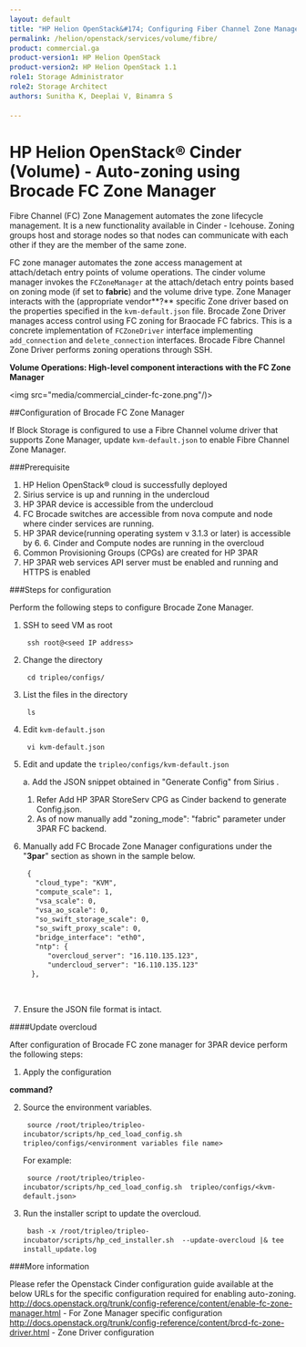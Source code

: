 ```yaml
---
layout: default
title: "HP Helion OpenStack&#174; Configuring Fiber Channel Zone Manager"
permalink: /helion/openstack/services/volume/fibre/
product: commercial.ga
product-version1: HP Helion OpenStack
product-version2: HP Helion OpenStack 1.1
role1: Storage Administrator
role2: Storage Architect
authors: Sunitha K, Deeplai V, Binamra S

---
```

<!--UNDER REVISION-->


<script>

function PageRefresh {
onLoad="window.refresh"
}

PageRefresh();

</script>
<!--
<p style="font-size: small;"> <a href="/helion/openstack/">&#9664; PREV | <a href="/helion/openstack/">&#9650; UP</a> | <a href="/helion/openstack/faq/">NEXT &#9654; </a></p>
-->
# HP Helion OpenStack&reg; Cinder (Volume) - Auto-zoning using Brocade FC Zone Manager 

Fibre Channel (FC) Zone Management automates the zone lifecycle management. It is a new functionality available in Cinder - Icehouse. <!--Zoning groups host and storage nodes that need to communicate. Zoning allows nodes to communicates with each other if they are member of a same zone.--->Zoning groups host and storage nodes so that nodes can communicate with each other if they are the member of the same zone. 

FC zone manager automates the zone access management at attach/detach entry points of volume operations. The cinder volume manager invokes the `FCZoneManager` at the attach/detach entry points based on zoning mode (if set to **fabric**) and the volume drive type. Zone Manager interacts with the (appropriate vendor**?** specific Zone driver based on the properties specified in the `kvm-default.json` file. Brocade Zone Driver manages access control using FC zoning for Braocade FC fabrics. This is a concrete implementation of `FCZoneDriver` interface implementing `add_connection` and `delete_connection` interfaces. Brocade Fibre Channel Zone Driver performs zoning operations through SSH.

**Volume Operations: High-level component interactions with the FC Zone Manager**

<img src="media/commercial_cinder-fc-zone.png"/)>


##Configuration of Brocade FC Zone Manager

If Block Storage is configured to use a Fibre Channel volume driver that supports Zone Manager, update `kvm-default.json` to enable Fibre Channel Zone Manager.

###Prerequisite

1. HP Helion OpenStack&#174; cloud is successfully deployed
2. Sirius service is up and running in the undercloud
3. HP 3PAR device is accessible from the undercloud
4. FC Brocade switches are accessible from nova compute and node where cinder services are running. 
5. HP 3PAR device(running operating system v 3.1.3 or later) is accessible by 6. 6. Cinder and Compute nodes are running in the overcloud
7. Common Provisioning Groups (CPGs) are created for HP 3PAR
8. HP 3PAR web services API server must be enabled and running and HTTPS is enabled


###Steps for configuration

Perform the following steps to configure Brocade Zone Manager.

1. SSH to seed VM as root

		ssh root@<seed IP address>

2. Change the directory

		cd tripleo/configs/

3. List the files in the directory

		ls

4. Edit `kvm-default.json`

		vi kvm-default.json

5.  Edit and update the `tripleo/configs/kvm-default.json` 

	a.   Add the JSON snippet obtained in "Generate Config" from Sirius .
		
	   1. Refer Add HP 3PAR StoreServ CPG as Cinder backend to generate Config.json.
	   2. As of now manually add "zoning_mode": "fabric" parameter under 3PAR FC backend.

6. Manually add FC Brocade Zone Manager configurations under the "**3par**" section as shown in the sample below.

	
	
		
		{
		  "cloud_type": "KVM",
		  "compute_scale": 1,
		  "vsa_scale": 0,
		  "vsa_ao_scale": 0,
		  "so_swift_storage_scale": 0,
		  "so_swift_proxy_scale": 0,
		  "bridge_interface": "eth0",
		  "ntp": {
			 "overcloud_server": "16.110.135.123",
		     "undercloud_server": "16.110.135.123"
		 },
				 
		  

			
7. Ensure the JSON file format is intact.


####Update overcloud

After configuration of Brocade FC zone manager for 3PAR device perform the following steps:

1. Apply the configuration
 
**command?**

2. Source the environment variables.

		source /root/tripleo/tripleo-incubator/scripts/hp_ced_load_config.sh  tripleo/configs/<environment variables file name>

	For example:

		source /root/tripleo/tripleo-incubator/scripts/hp_ced_load_config.sh  tripleo/configs/<kvm-default.json>


3. Run the installer script to update the overcloud.

		bash -x /root/tripleo/tripleo-incubator/scripts/hp_ced_installer.sh  --update-overcloud |& tee install_update.log




###More information

Please refer the Openstack Cinder configuration guide available at the below URLs for the specific configuration required for enabling auto-zoning.
http://docs.openstack.org/trunk/config-reference/content/enable-fc-zone-manager.html - For Zone Manager specific configuration
http://docs.openstack.org/trunk/config-reference/content/brcd-fc-zone-driver.html - Zone Driver configuration
 









<!--

If Block Storage is configured to use a Fibre Channel volume driver that supports Zone Manager, update cinder.conf to add the following configuration options to enable Fibre Channel Zone Manager.

Make the following changes in the /etc/cinder/cinder.conf file.

Table 1.39. Description of zoning configuration options Configuration option = Default value 	Description
[DEFAULT]
zoning_mode = none 	(StrOpt) FC Zoning mode configured
[fc-zone-manager]
fc_fabric_names = None 	(StrOpt) Comma separated list of fibre channel fabric names. This list of names is used to retrieve other SAN credentials for connecting to each SAN fabric
zoning_policy = initiator-target 	(StrOpt) Zoning policy configured by user

To use different Fibre Channel Zone Drivers, use the parameters described in this section.
Taken from http://docs.openstack.org/juno/config-reference/content/enable-fc-zone-manager.html

Brocade Fibre Channel Zone Driver performs zoning operations via SSH. Configure Brocade Zone Driver and lookup service by specifying the following parameters:

Table 1.35. Description of configuration options for zoning_manager Configuration option = Default value 	Description
[fc-zone-manager]
brcd_sb_connector = cinder.zonemanager.drivers.brocade.brcd_fc_zone_client_cli.BrcdFCZoneClientCLI 	(StrOpt) Southbound connector for zoning operation
fc_san_lookup_service = cinder.zonemanager.drivers.brocade.brcd_fc_san_lookup_service.BrcdFCSanLookupService 	(StrOpt) FC San Lookup Service
zone_driver = cinder.zonemanager.drivers.brocade.brcd_fc_zone_driver.BrcdFCZoneDriver 	(StrOpt) FC Zone Driver responsible for zone management

Configure SAN fabric parameters in the form of fabric groups as described in the example below:

Table 1.36. Description of configuration options for zoning_fabric Configuration option = Default value 	Description
[BRCD_FABRIC_EXAMPLE]
fc_fabric_address = 	(StrOpt) Management IP of fabric
fc_fabric_password = 	(StrOpt) Password for user
fc_fabric_port = 22 	(IntOpt) Connecting port
fc_fabric_user = 	(StrOpt) Fabric user ID
principal_switch_wwn = None 	(StrOpt) Principal switch WWN of the fabric
zone_activate = True 	(BoolOpt) overridden zoning activation state
zone_name_prefix = None 	(StrOpt) overridden zone name prefix
zoning_policy = initiator-target 	(StrOpt) overridden zoning policy

[Note]	Note

Define a fabric group for each fabric using the fabric names used in fc_fabric_names configuration option as group name. 

From http://docs.openstack.org/icehouse/config-reference/content/brcd-fc-zone-driver.html
---->